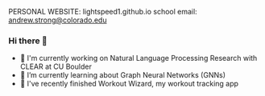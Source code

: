 PERSONAL WEBSITE: lightspeed1.github.io
school email: andrew.strong@colorado.edu

### Hi there 👋

- 🔭 I'm currently working on Natural Language Processing Research with CLEAR at CU Boulder
- 🌱 I’m currently learning about Graph Neural Networks (GNNs)
- 🏁 I've recently finished Workout Wizard, my workout tracking app
<!-- - 👯 I’m looking to collaborate on ...
- 🤔 I’m looking for help with ...
- ⚡ Fun fact: ... -->
